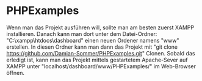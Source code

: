 # PHPExamples

Wenn man das Projekt ausführen will, sollte man am besten zuerst XAMPP installieren. Danach kann man dort unter dem Datei-Ordner: "C:\xampp\htdocs\dashboard" einen neuen Ordener namens "www" erstellen. 
In diesen Ordner kann man dann das Projekt mit "git clone https://github.com/Damian-Sommer/PHPExamples.git" Clonen. 
Sobald das erledigt ist, kann man das Projekt mittels gestartetem Apache-Sever auf XAMPP unter "localhost/dashboard/www/PHPExamples/" im Web-Browser öffnen.
